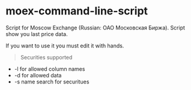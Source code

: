 # moex-command-line-script
Script for Moscow Exchange (Russian: ОАО Московская Биржа). Script show you last price data.

If you want to use it you must edit it with hands.

> Securities supported

- -l for allowed column names
- -d for allowed data
- -s name     search for securitues
